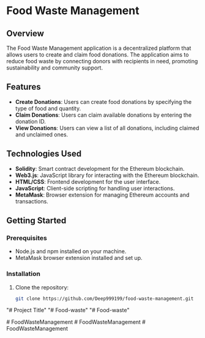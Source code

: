 
# Food Waste Management

## Overview

The Food Waste Management application is a decentralized platform that allows users to create and claim food donations. The application aims to reduce food waste by connecting donors with recipients in need, promoting sustainability and community support.

## Features

- **Create Donations**: Users can create food donations by specifying the type of food and quantity.
- **Claim Donations**: Users can claim available donations by entering the donation ID.
- **View Donations**: Users can view a list of all donations, including claimed and unclaimed ones.

## Technologies Used

- **Solidity**: Smart contract development for the Ethereum blockchain.
- **Web3.js**: JavaScript library for interacting with the Ethereum blockchain.
- **HTML/CSS**: Frontend development for the user interface.
- **JavaScript**: Client-side scripting for handling user interactions.
- **MetaMask**: Browser extension for managing Ethereum accounts and transactions.

## Getting Started

### Prerequisites

- Node.js and npm installed on your machine.
- MetaMask browser extension installed and set up.

### Installation

1. Clone the repository:
   ```bash
   git clone https://github.com/Deep999199/food-waste-management.git
"# Project Title" 
"# Food-waste" 
"# Food-waste" 

#   F o o d W a s t e M a n a g e m e n t  
#   F o o d W a s t e M a n a g e m e n t 
#   F o o d W a s t e M a n a g e m e n t 
